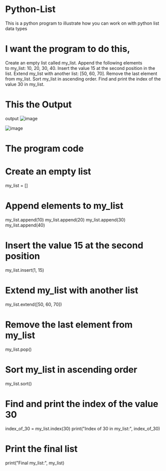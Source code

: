 # Python-List
This is a python program to illustrate how you can work on with python list data types

# I want the program to do this,
Create an empty list called my_list.
Append the following elements to my_list: 10, 20, 30, 40.
Insert the value 15 at the second position in the list.
Extend my_list with another list: [50, 60, 70].
Remove the last element from my_list.
Sort my_list in ascending order.
Find and print the index of the value 30 in my_list.
# This the Output
output 
![image](https://github.com/user-attachments/assets/6edf01d5-d452-407c-957e-2877f9af6ea8)

![image](https://github.com/user-attachments/assets/9137331e-ccc2-4274-844a-fd19b089b280)
# The program code
# Create an empty list
my_list = []

# Append elements to my_list
my_list.append(10)
my_list.append(20)
my_list.append(30)
my_list.append(40)

# Insert the value 15 at the second position
my_list.insert(1, 15)

# Extend my_list with another list
my_list.extend([50, 60, 70])

# Remove the last element from my_list
my_list.pop()

# Sort my_list in ascending order
my_list.sort()

# Find and print the index of the value 30
index_of_30 = my_list.index(30)
print("Index of 30 in my_list:", index_of_30)

# Print the final list
print("Final my_list:", my_list)
